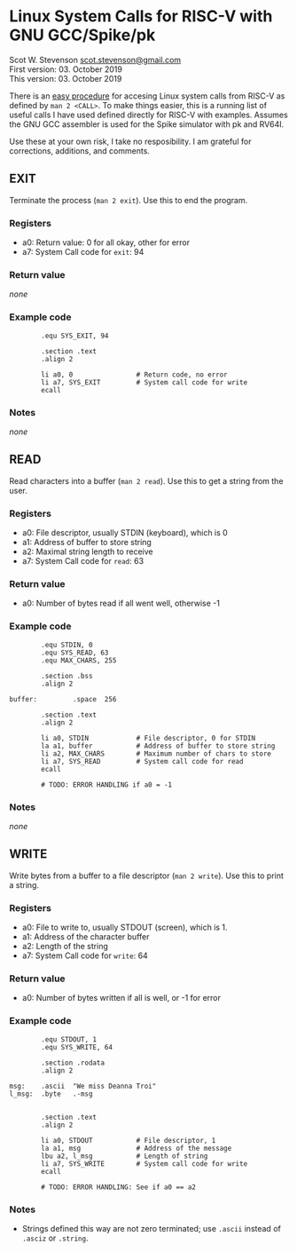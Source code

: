 # Linux System Calls for RISC-V with GNU GCC/Spike/pk
Scot W. Stevenson <scot.stevenson@gmail.com>   
First version: 03. October 2019   
This version: 03. October 2019   

There is an [easy procedure](./riscv_howto_syscalls.md) for accesing Linux
system calls from RISC-V as defined by `man 2 <CALL>`. To make things easier,
this is a running list of useful calls I have used defined directly for RISC-V
with examples. Assumes the GNU GCC assembler is used for the Spike simulator
with pk and RV64I. 

Use these at your own risk, I take no resposibility. I am grateful for
corrections, additions, and comments.

## EXIT

Terminate the process (`man 2 exit`). Use this to end the program.

### Registers

- a0: Return value: 0 for all okay, other for error
- a7: System Call code for `exit`: 94

### Return value

_none_ 

### Example code

```
        .equ SYS_EXIT, 94

        .section .text
        .align 2

        li a0, 0                # Return code, no error
        li a7, SYS_EXIT         # System call code for write
        ecall
```


### Notes

_none_


## READ

Read characters into a buffer (`man 2 read`). Use this to get a string from the
user.

### Registers

- a0: File descriptor, usually STDIN (keyboard), which is 0
- a1: Address of buffer to store string
- a2: Maximal string length to receive
- a7: System Call code for `read`: 63

### Return value

- a0: Number of bytes read if all went well, otherwise -1

### Example code

```
        .equ STDIN, 0
        .equ SYS_READ, 63
        .equ MAX_CHARS, 255

        .section .bss
        .align 2

buffer:         .space  256

        .section .text
        .align 2

        li a0, STDIN            # File descriptor, 0 for STDIN
        la a1, buffer           # Address of buffer to store string
        li a2, MAX_CHARS        # Maximum number of chars to store
        li a7, SYS_READ         # System call code for read
        ecall

        # TODO: ERROR HANDLING if a0 = -1
```


### Notes

_none_



## WRITE

Write bytes from a buffer to a file descriptor (`man 2 write`). Use this to
print a string. 

### Registers

- a0: File to write to, usually STDOUT (screen), which is 1.
- a1: Address of the character buffer
- a2: Length of the string
- a7: System Call code for `write`: 64

### Return value

- a0: Number of bytes written if all is well, or -1 for error

### Example code

```
        .equ STDOUT, 1
        .equ SYS_WRITE, 64

        .section .rodata
        .align 2

msg:    .ascii  "We miss Deanna Troi"
l_msg:  .byte   .-msg


        .section .text
        .align 2

        li a0, STDOUT           # File descriptor, 1
        la a1, msg              # Address of the message
        lbu a2, l_msg           # Length of string
        li a7, SYS_WRITE        # System call code for write
        ecall

        # TODO: ERROR HANDLING: See if a0 == a2
```


### Notes

- Strings defined this way are not zero terminated; use `.ascii` instead of
  `.asciz` or `.string`.

